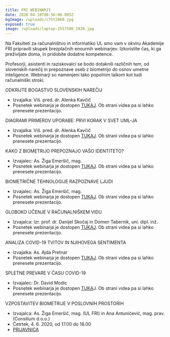 ```yaml
---
title: FRI WEBINARJI
date: 2020-04-10T08:56:06.095Z
bgImage: /uploads/c75t2860.jpg
exposed: true
image: /uploads/laptop-2557586_1920.jpg
---
```

Na Fakulteti za računalništvo in informatiko UL smo vam v okviru Akademije FRI pripravili skupek brezplačnih enournih webinarjev. Izkoristite čas, ki ga preživljate doma, in pridobite dodatne kompetence.

Profesorji, asistenti in raziskovalci se bodo dotaknili različnih tem, od slovenskih narečij in prepoznave oseb z biometrijo do osnov umetne inteligence. Webinarji so namenjeni tako popolnim laikom kot tudi računalniški stroki. 

ODKRIJTE BOGASTVO SLOVENSKIH NAREČIJ

* Izvajalka: Viš. pred. dr. Alenka Kavčič
* Posnetek webinarja je dostopen [TUKAJ](https://video.arnes.si/portal/asset.zul?id=L16VBbdp9NJMTiQYYasBJ147). Ob strani videa pa si lahko prenesete prezentacijo.

DIAGRAMI PRIMEROV UPORABE: PRVI KORAK V SVET UML-JA

* Izvajalka: Viš. pred. dr. Alenka Kavčič
* Posnetek webinarja je dostopen [TUKAJ](https://video.arnes.si/portal/asset.zul?id=s1QF9VTlnkUI7UjbRfFAYtnB). Ob strani videa pa si lahko prenesete prezentacijo.

KAKO Z BIOMETRIJO PREPOZNAJO VAŠO IDENTITETO?

* Izvajalec: As. Žiga Emeršič, mag.
* Posnetek webinarja je dostopen [TUKAJ](https://bit.ly/34Z6cj0). Ob strani videa pa si lahko prenesete prezentacijo.

BIOMETRIČNE TEHNOLOGIJE RAZPOZNAVE LJUDI

* Izvajalec: As. Žiga Emeršič, mag.
* Posnetek webinarja je dostopen [TUKAJ](https://video.arnes.si/portal/asset.zul?id=b1AgSGRaRm5VRZhoYZfK1IKH). Ob strani videa pa si lahko prenesete prezentacijo.

GLOBOKO UČENJE V RAČUNALNIŠKEM VIDU

* Izvajalca: Izr. prof. dr. Danijel Skočaj in Domen Tabernik, uni. dipl. inž.
* Posnetek webinarja je dostopen [TUKAJ](https://video.arnes.si/portal/asset.zul?id=f1bWPbCWAkZZY1TZXjUEpWHB). Ob strani videa pa si lahko prenesete prezentacijo.

ANALIZA COVID-19 TVITOV IN NJIHOVEGA SENTIMENTA

* Izvajalka: As. Ajda Pretnar
* Posnetek webinarja je dostopen [TUKAJ](https://video.arnes.si/portal/asset.zul?id=AMaaUIYHROpRjdSVRcqTmgIP). Ob strani videa pa si lahko prenesete prezentacijo.

SPLETNE PREVARE V ČASU COVID-19 

* Izvajalec: Dr. David Modic
* Posnetek webinarja je dostopen [TUKA](https://video.arnes.si/portal/asset.zul?id=j1aUbTGoWNgfW9TbRnuq15Eg)J. Ob strani videa pa si lahko prenesete prezentacijo.

VZPOSTAVITEV BIOMETRIJE V POSLOVNIH PROSTORIH

* Izvajalca: As. Žiga Emeršič, mag. (UL FRI) in Ana Antunićević, mag. prav. (Consilium d.o.o.)
* Četrtek, 4. 6. 2020, od 17.00 do 18.00
* [PRIJAVNICA](https://www.eventbrite.com/e/107127234442)